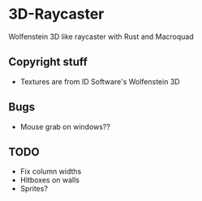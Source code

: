 # 3D-Raycaster

Wolfenstein 3D like raycaster with Rust and Macroquad

## Copyright stuff

- Textures are from ID Software's Wolfenstein 3D

## Bugs

- Mouse grab on windows??

## TODO

- Fix column widths
- Hitboxes on walls
- Sprites?
